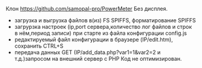 Клон https://github.com/samopal-pro/PowerMeter
Без дисплея.
- загрузка и выгрузка файлов в(из) FS SPIFFS, форматирование SPIFFS
- загруpзка настроек (ip,port сервера,количество лог файлов и строк в нём,период записи) при старте из файла конфигурации config.js
- редактируемый файл конфигурации в браузере (IP/edit.htm), сохранить CTRL+S
- передача данных GET (IP/add_data.php?var1=1&var2=2 и т.д.)запросом на внешний сервер с PHP
Код не оптимизирован.